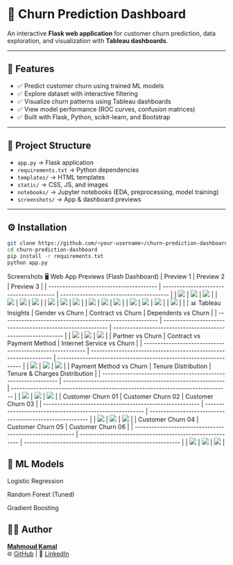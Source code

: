# 🔮 Churn Prediction Dashboard

An interactive **Flask web application** for customer churn prediction, data exploration, and visualization with **Tableau dashboards**.

---

## 🚀 Features
- ✅ Predict customer churn using trained ML models  
- ✅ Explore dataset with interactive filtering  
- ✅ Visualize churn patterns using Tableau dashboards  
- ✅ View model performance (ROC curves, confusion matrices)  
- ✅ Built with Flask, Python, scikit-learn, and Bootstrap  

---

## 📂 Project Structure
- `app.py` → Flask application  
- `requirements.txt` → Python dependencies  
- `templates/` → HTML templates  
- `static/` → CSS, JS, and images  
- `notebooks/` → Jupyter notebooks (EDA, preprocessing, model training)  
- `screenshots/` → App & dashboard previews  

---

## ⚙️ Installation
```bash
git clone https://github.com/<your-username>/churn-prediction-dashboard.git
cd churn-prediction-dashboard
pip install -r requirements.txt
python app.py
```

Screenshots
🖥️ Web App Previews (Flash Dashboard)
| Preview 1                               | Preview 2                               | Preview 3                               |
| --------------------------------------- | --------------------------------------- | --------------------------------------- |
| ![](screenshots/Flash_Dashboard/1.jpg)  | ![](screenshots/Flash_Dashboard/2.jpg)  | ![](screenshots/Flash_Dashboard/3.jpg)  |
| ![](screenshots/Flash_Dashboard/4.jpg)  | ![](screenshots/Flash_Dashboard/5.jpg)  | ![](screenshots/Flash_Dashboard/6.jpg)  |
| ![](screenshots/Flash_Dashboard/7.jpg)  | ![](screenshots/Flash_Dashboard/8.jpg)  | ![](screenshots/Flash_Dashboard/9.jpg)  |
| ![](screenshots/Flash_Dashboard/10.jpg) | ![](screenshots/Flash_Dashboard/11.jpg) | ![](screenshots/Flash_Dashboard/12.jpg) |
| ![](screenshots/Flash_Dashboard/13.jpg) | ![](screenshots/Flash_Dashboard/14.jpg) | ![](screenshots/Flash_Dashboard/15.jpg) |
| ![](screenshots/Flash_Dashboard/16.jpg) |                                         |                                         |
📊 Tableau Insights
| Gender vs Churn                                          | Contract vs Churn                                          | Dependents vs Churn                                          |
| -------------------------------------------------------- | ---------------------------------------------------------- | ------------------------------------------------------------ |
| ![](screenshots/Tableau_Dashboard/ChrunRateByGender.jpg) | ![](screenshots/Tableau_Dashboard/ChurnRateByContract.jpg) | ![](screenshots/Tableau_Dashboard/ChurnRateByDependents.jpg) |
| Partner vs Churn                                          | Contract vs Payment Method                                       | Internet Service vs Churn                                         |
| --------------------------------------------------------- | ---------------------------------------------------------------- | ----------------------------------------------------------------- |
| ![](screenshots/Tableau_Dashboard/ChurnRateByPartner.jpg) | ![](screenshots/Tableau_Dashboard/Contract_VS_PaymentMethod.jpg) | ![](screenshots/Tableau_Dashboard/Internet_Service_And_churn.jpg) |
| Payment Method vs Churn                                        | Tenure Distribution                                        | Tenure & Charges Distribution                                                  |
| -------------------------------------------------------------- | ---------------------------------------------------------- | ------------------------------------------------------------------------------ |
| ![](screenshots/Tableau_Dashboard/PaymentMethod_And_Churn.jpg) | ![](screenshots/Tableau_Dashboard/Tenure_Distribution.jpg) | ![](screenshots/Tableau_Dashboard/Tenure_And_Monthly_Charges_Distribution.jpg) |
| Customer Churn 01                                        | Customer Churn 02                                        | Customer Churn 03                                        |
| -------------------------------------------------------- | -------------------------------------------------------- | -------------------------------------------------------- |
| ![](screenshots/Tableau_Dashboard/Customer_Churn_01.jpg) | ![](screenshots/Tableau_Dashboard/Customer_Churn_02.jpg) | ![](screenshots/Tableau_Dashboard/Customer_Churn_03.jpg) |
| Customer Churn 04                                        | Customer Churn 05                                        | Customer Churn 06                                        |
| -------------------------------------------------------- | -------------------------------------------------------- | -------------------------------------------------------- |
| ![](screenshots/Tableau_Dashboard/Customer_Churn_04.jpg) | ![](screenshots/Tableau_Dashboard/Customer_Churn_05.jpg) | ![](screenshots/Tableau_Dashboard/Customer_Churn_06.jpg) |

🤖 ML Models
-------------


Logistic Regression

Random Forest (Tuned)

Gradient Boosting



## 👨‍💻 Author
**[Mahmoud Kamal](https://github.com/OverStarData)**  
🌐 [GitHub](https://github.com/OverStarData) | 💼 [LinkedIn](https://www.linkedin.com/in/mahmoud-kamal-14208136b/)
